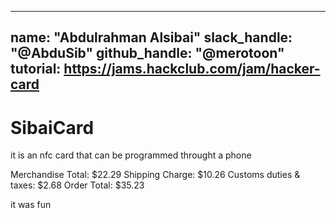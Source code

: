 
---
name: "Abdulrahman Alsibai"
slack_handle: "@AbduSib"
github_handle: "@merotoon"
tutorial: https://jams.hackclub.com/jam/hacker-card
---

# SibaiCard

<!-- Describe your board in 2-3 sentences. What are you making? What will it do? -->
it is an nfc card that can be programmed throught a phone 

<!-- How much is it going to cost? -->
Merchandise Total: $22.29
Shipping Charge: $10.26
Customs duties & taxes: $2.68
Order Total: $35.23

<!-- Tell us a little bit about your design process. What were some challenges? What helped? ***Totally optional*** -->
it was fun

